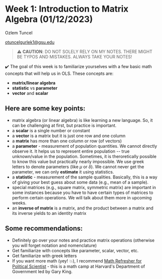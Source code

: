 # Week 1: Introduction to Matrix Algebra (01/12/2023)
Ozlem Tuncel 

otuncelgurlek1@gsu.edu

> ⚠️ **CAUTION**: DO NOT SOLELY RELY ON MY NOTES. THERE MIGHT BE TYPOS AND MISTAKES. ALWAYS TAKE YOUR NOTES!

✔️ The goal of this week is to familiarize yourselves with a few basic math concepts that will help us in OLS. These concepts are:
- **matrix/linear algebra**
- **statistic** vs **parameter**
- **vector** and **scalar** 

## Here are some key points:
- matrix algebra (or linear algebra) is like learning a new language. So, it can be challenging at first, but practice is important.  
- a **scalar** is a single number or constant
- a **vector** is a matrix but it is just one row and one column
- a **matrix** has more than one column or row (of vectors)
- a **parameter** - measurement of population quantities. We cannot directly observe it. It helps us to represent entire population -- true unknown/value in the population. Sometimes, it is theroretically possible to know this value but practically nearly impossible. We use greek letters to denote parameters (like $\mu$ or $\delta$). We cannot never get the parameter, we can only **estimate** it using statistics.  
- a **statistic** - measurement of the sample qualities. Basically, this is a way of giving your best guess about some data (e.g., mean of a sample). 
- special matrices (e.g., square matrix, symmetric matrix) are important in some instances because you have to have certain types of matrices to perform certain operations. We will talk about them more in upcoming weeks.
- an **inverse of matrix** is a matrix, and the product between a matrix and its inverse yields to an identity matrix

## Some recommendations: 
- Definitely go over your notes and practice matrix operations (otherwise you will forget notation and nomenclature)
- Get familiarize with concepts like parameter, scalar, vector, etc. 
- Get familiarize with greek letters
- If you want more math (yey! 💥), I recommend [Math Refresher for Political Scientist](https://projects.iq.harvard.edu/prefresher/material) - this is a math camp at Harvard's Department of Government led by Gary King. 
